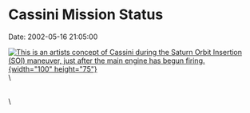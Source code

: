 Cassini Mission Status
======================

Date: 2002-05-16 21:05:00

[![This is an artists concept of Cassini during the Saturn Orbit
Insertion (SOI) maneuver, just after the main engine has begun
firing.](http://www.jpl.nasa.gov/images/cassini/20090202/pia03883-640.jpg){width="100"
height="75"}](http://www.jpl.nasa.gov/news/&rn=news.xml&rst=6455)\
\

\
\
